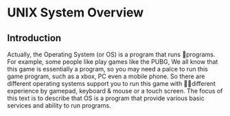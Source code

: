 # UNIX System Overview

## Introduction

Actually, the Operating System (or OS) is a program that runs programs. For example, some people like play games like the PUBG, We all know that this game is essentially a program, so you may need a palce to run this game program, such as a xbox, PC even a mobile phone. So there are different operating systems support you to run this game with different experience by gamepad, keyboard & mouse or a touch screen. The focus of this text is to describe that OS is a program that provide various basic services and ability to run programs.
